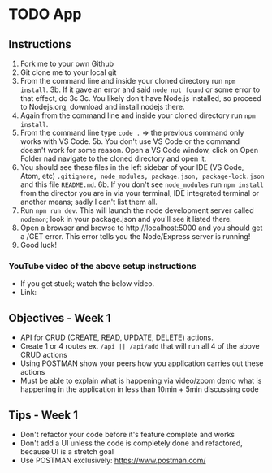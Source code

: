 # TODO App

## Instructions

1. Fork me to your own Github
2. Git clone me to your local git
3. From the command line and inside your cloned directory run `npm install`.
3b. If it gave an error and said `node not found` or some error to that effect, do 3c
3c. You likely don't have Node.js installed, so proceed to Nodejs.org, download and install nodejs there.
4. Again from the command line and inside your cloned directory run `npm install`.
5. From the command line type `code .` => the previous command only works with VS Code.
5b. You don't use VS Code or the command doesn't work for some reason. Open a VS Code window, click on Open Folder nad navigate to the cloned directory and open it.
6. You should see these files in the left sidebar of your IDE (VS Code, Atom, etc) `.gitignore, node_modules, package.json, package-lock.json` and this file `README.md`.
6b. If you don't see `node_modules` run `npm install` from the director you are in via your terminal, IDE integrated terminal or another means; sadly I can't list them all.
7. Run `npm run dev`. This will launch the node development server called `nodemon`; look in your package.json and you'll see it listed there.
8. Open a browser and browse to http://localhost:5000 and you should get a /GET error. This error tells you the Node/Express server is running!
9. Good luck!

### YouTube video of the above setup instructions
- If you get stuck; watch the below video.
- Link:

## Objectives - Week 1
- API for CRUD (CREATE, READ, UPDATE, DELETE) actions.
- Create 1 or 4 routes ex. `/api || /api/add` that will run all 4 of the above CRUD actions
- Using POSTMAN show your peers how you application carries out these actions
- Must be able to explain what is happening via video/zoom demo what is happening in the application in less than 10min + 5min discussing code

## Tips - Week 1
- Don't refactor your code before it's feature complete and works
- Don't add a UI unless the code is completely done and refactored, because UI is a stretch goal
- Use POSTMAN exclusively: https://www.postman.com/
